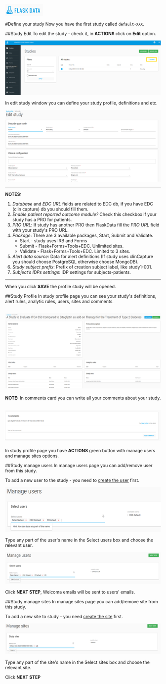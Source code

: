 <a href="https://www.flaskdata.io">![Screenshot](img/flaskdata_logo.PNG)</a>

#Define your study
Now you have the first study called ```default-XXX```.

##Study Edit
To edit the study - check it, in **ACTIONS** click on **Edit** option.

![Screenshot](img/study/studies_index_actions.PNG)
 
 In edit study window you can define your study profile, definitions and etc.
 
 ![Screenshot](img/study/edit_study.PNG)

---
**NOTES:**

1. *Database* and *EDC URL* fields are related to EDC db, if you have EDC (clin capture) db you should fill them.
2. *Enable patient reported outcome module?* Check this checkbox if your study has a PRO for patients.
3. *PRO URL*: If study has another PRO then FlaskData fill the *PRO URL* field with your study's PRO URL.
4. *Package*: There are 3 available packages, Start, Submit and Validate.
    * Start - study uses IRB and Forms
    * Submit - Flask+Forms+Tools+EDC. Unlimited sites.
    * Validate - Flask+Forms+Tools+EDC. Limited to 3 sites.
5. *Alert data source*: Data for alert definitions (If study uses clinCapture you should choose PostgreSQL otherwise choose MongoDB).
6. *Study subject prefix*: Prefix of creation subject label, like study1-001.
7. *Subject’s IDPs settings*: IDP settings for subjects-patients.
---

When you click **SAVE** the profile study will be opened.

##Study Profile
In study profile page you can see your study's definitions, alert rules, analytic rules, users, sites and comments.

  ![Screenshot](img/study/study_profile.PNG)
---
**NOTE:** In comments card you can write all your comments about your study.

![Screenshot](img/study/study_comment.PNG)
---
In study profile page you have **ACTIONS** green button with manage users and manage sites options.

##Study manage users
In manage users page you can add/remove user from this study.

To add a new user to the study - you need to [create the user](./manage_users.md#add-user) first.

![Screenshot](img/study/study_manage_users.PNG)

Type any part of the user's name in the Select users box and choose the relevant user.

![Screenshot](img/study/study_mange_users_type.PNG)

Click **NEXT STEP**, Welcoma emails will be sent to users' emails.

##Study manage sites
In manage sites page you can add/remove site from this study.

To add a new site to study - you need [create the site](./manage_sites.md#add-a-new-site) first.

![Screenshot](img/study/study_manage_sites.PNG)

Type any part of the site's name in the Select sites box and choose the relevant site.

Click **NEXT STEP**
